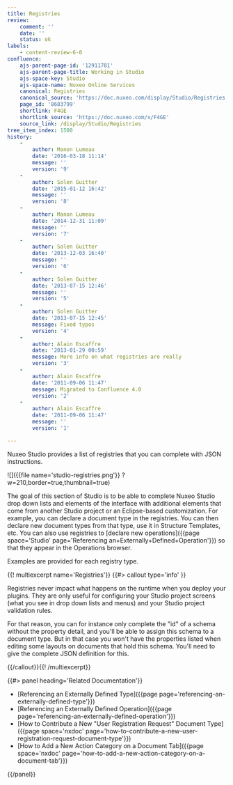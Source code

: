 ```yaml
---
title: Registries
review:
    comment: ''
    date: ''
    status: ok
labels:
    - content-review-6-0
confluence:
    ajs-parent-page-id: '12911781'
    ajs-parent-page-title: Working in Studio
    ajs-space-key: Studio
    ajs-space-name: Nuxeo Online Services
    canonical: Registries
    canonical_source: 'https://doc.nuxeo.com/display/Studio/Registries'
    page_id: '8683799'
    shortlink: F4GE
    shortlink_source: 'https://doc.nuxeo.com/x/F4GE'
    source_link: /display/Studio/Registries
tree_item_index: 1500
history:
    -
        author: Manon Lumeau
        date: '2016-03-18 11:14'
        message: ''
        version: '9'
    -
        author: Solen Guitter
        date: '2015-01-12 16:42'
        message: ''
        version: '8'
    -
        author: Manon Lumeau
        date: '2014-12-31 11:09'
        message: ''
        version: '7'
    -
        author: Solen Guitter
        date: '2013-12-03 16:40'
        message: ''
        version: '6'
    -
        author: Solen Guitter
        date: '2013-07-15 12:46'
        message: ''
        version: '5'
    -
        author: Solen Guitter
        date: '2013-07-15 12:45'
        message: Fixed typos
        version: '4'
    -
        author: Alain Escaffre
        date: '2013-01-29 00:59'
        message: More info on what registries are really
        version: '3'
    -
        author: Alain Escaffre
        date: '2011-09-06 11:47'
        message: Migrated to Confluence 4.0
        version: '2'
    -
        author: Alain Escaffre
        date: '2011-09-06 11:47'
        message: ''
        version: '1'

---
```

Nuxeo Studio provides a list of registries that you can complete with JSON instructions.

![]({{file name='studio-registries.png'}} ?w=210,border=true,thumbnail=true)

The goal of this section of Studio is to be able to complete Nuxeo Studio drop down lists and elements of the interface with additional elements that come from another Studio project or an Eclipse-based customization. For example, you can declare a document type in the registries. You can then declare new document types from that type, use it in Structure Templates, etc. You can also use registries to [declare new operations]({{page space='Studio' page='Referencing an+Externally+Defined+Operation'}}) so that they appear in the Operations browser.

Examples are provided for each registry type.

{{! multiexcerpt name='Registries'}} {{#> callout type='info' }}

Registries never impact what happens on the runtime when you deploy your plugins. They are only useful for configuring your Studio project screens (what you see in drop down lists and menus) and your Studio project validation rules.

For that reason, you can for instance only complete the "id" of a schema without the property detail, and you'll be able to assign this schema to a document type. But in that case you won't have the properties listed when editing some layouts on documents that hold this schema. You'll need to give the complete JSON definition for this.

{{/callout}}{{! /multiexcerpt}}<div class="row" data-equalizer data-equalize-on="medium"><div class="column medium-6">{{#> panel heading='Related Documentation'}}

*   [Referencing an Externally Defined Type]({{page page='referencing-an-externally-defined-type'}})
*   [Referencing an Externally Defined Operation]({{page page='referencing-an-externally-defined-operation'}})
*   [How to Contribute a New "User Registration Request" Document Type]({{page space='nxdoc' page='how-to-contribute-a-new-user-registration-request-document-type'}})
*   [How to Add a New Action Category on a Document Tab]({{page space='nxdoc' page='how-to-add-a-new-action-category-on-a-document-tab'}})

{{/panel}}</div><div class="column medium-6">

&nbsp;

</div></div>
